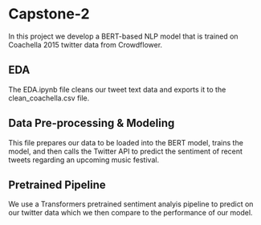 # Capstone-2

In this project we develop a BERT-based NLP  model that is trained on Coachella 2015 twitter data from Crowdflower.

## EDA

The EDA.ipynb file cleans our tweet text data and exports it to the clean_coachella.csv file.

## Data Pre-processing & Modeling

This file prepares our data to be loaded into the BERT model, trains the model, and then calls the Twitter API to predict the sentiment of recent tweets regarding an upcoming music festival.

## Pretrained Pipeline

We use a Transformers pretrained sentiment analyis pipeline to predict on our twitter data which we then compare to the performance of our model.
